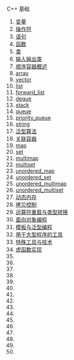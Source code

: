 C++ 基础
1. [变量](./变量.md)
1. [操作符](./操作符.md)
1. [语句](./语句.md)
1. [函数](./函数.md)
1. [类](./类.md)
1. [输入输出类](./输入输出类.md)
1. [顺序容器概述](./顺序容器概述.md)
1. [array](./array.md)
1. [vector](./vector.md)
1. [list](./list.md)
1. [forward_list](./forward_list.md)
1. [deque](./deque.md)
1. [stack](./stack.md)
1. [queue](./queue.md)
1. [priority_queue](./priority_queue.md)
1. [string](./string.md)
1. [泛型算法](./泛型算法.md)
1. [关联容器](./关联容器.md)
1. [map](./map.md)
1. [set](./set.md)
1. [multimap](./multimap.md)
1. [multiset](./multiset.md)
1. [unordered_map](./unordered_map.md)
1. [unordered_set](./unordered_set.md)
1. [unordered_multimap](./unordered_multimap.md)
1. [unordered_multiset](./unordered_multiset.md)
1. [动态内存](./动态内存.md)
1. [拷贝控制](./拷贝控制.md)
1. [运算符重载与类型转换](./运算符重载与类型转换.md)
1. [面向对象编程](./面向对象编程.md)
1. [模板与泛型编程](./模板与泛型编程.md)
1. [用于大型程序的工具](./用于大型程序的工具.md)
1. [特殊工具与技术](./特殊工具与技术.md)
1. [虚函数实现](./vtable.md)
1. [](./.md)
1. [](./.md)
1. [](./.md)
1. [](./.md)
1. [](./.md)
1. [](./.md)
1. [](./.md)
1. [](./.md)
1. [](./.md)
1. [](./.md)
1. [](./.md)
1. [](./.md)
1. [](./.md)
1. [](./.md)
1. [](./.md)
1. [](./.md)